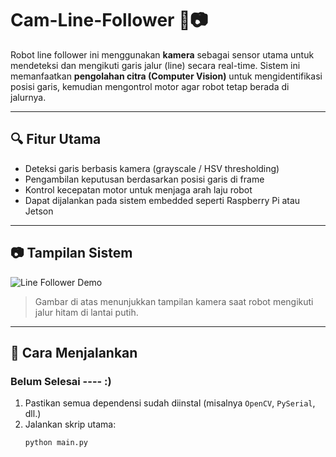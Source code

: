 # Cam-Line-Follower 🚗📷

Robot line follower ini menggunakan **kamera** sebagai sensor utama untuk mendeteksi dan mengikuti garis jalur (line) secara real-time. Sistem ini memanfaatkan **pengolahan citra (Computer Vision)** untuk mengidentifikasi posisi garis, kemudian mengontrol motor agar robot tetap berada di jalurnya.

---

## 🔍 Fitur Utama
- Deteksi garis berbasis kamera (grayscale / HSV thresholding)
- Pengambilan keputusan berdasarkan posisi garis di frame
- Kontrol kecepatan motor untuk menjaga arah laju robot
- Dapat dijalankan pada sistem embedded seperti Raspberry Pi atau Jetson

---

## 📷 Tampilan Sistem
![Line Follower Demo](images/demo-line-follower.jpg)

> Gambar di atas menunjukkan tampilan kamera saat robot mengikuti jalur hitam di lantai putih.

---

## 🚀 Cara Menjalankan
### Belum Selesai ---- :)
1. Pastikan semua dependensi sudah diinstal (misalnya `OpenCV`, `PySerial`, dll.)
2. Jalankan skrip utama:
   ```bash
   python main.py
